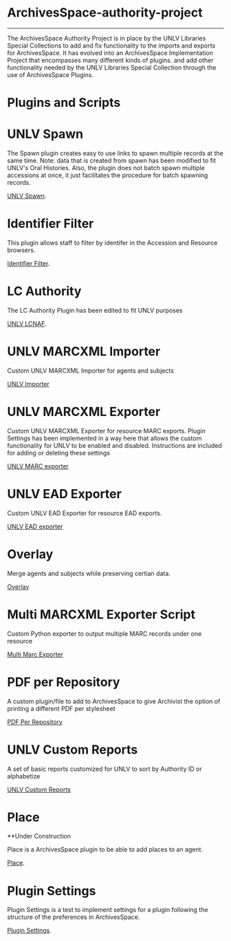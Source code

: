 # ArchivesSpace-authority-project
  -------------------------------
The ArchivesSpace Authority Project is in place by the UNLV Libraries Special Collections to add and fix functionality to the imports and exports for ArchivesSpace. It has evolved into an ArchivesSpace Implementation Project that encompasses many different kinds of plugins.
and add other functionality needed by the UNLV Libraries Special Collection through the use of ArchivesSpace Plugins.

# Plugins and Scripts

# UNLV Spawn

The Spawn plugin creates easy to use links to spawn multiple records at the same time.
Note: data that is created from spawn has been modified to fit UNLV's Oral Histories. Also, the plugin does not batch spawn multiple accessions at once, it just facilitates the procedure for batch spawning records.

[UNLV Spawn](https://github.com/l3mus/ArchivesSpace-authority-project/tree/master/spawn).

# Identifier Filter

This plugin allows staff to filter by identifer in the Accession and Resource browsers.

[Identifier Filter](https://github.com/l3mus/ArchivesSpace-authority-project/tree/master/identifier_filter).

# LC Authority

The LC Authority Plugin has been edited to fit UNLV purposes

[UNLV LCNAF](https://github.com/l3mus/ArchivesSpace-authority-project/tree/master/lcnaf).

# UNLV MARCXML Importer

Custom UNLV MARCXML Importer for agents and subjects

[UNLV Importer](https://github.com/l3mus/ArchivesSpace-authority-project/tree/master/unlv_importer)

# UNLV MARCXML Exporter

Custom UNLV MARCXML Exporter for resource MARC exports. Plugin Settings has been implemented in a way here that allows
the custom functionality for UNLV to be enabled and disabled. Instructions are included for adding or deleting these settings

[UNLV MARC exporter](https://github.com/l3mus/ArchivesSpace-authority-project/tree/master/unlv_marc_exporter)

# UNLV EAD Exporter

Custom UNLV EAD Exporter for resource EAD exports.

[UNLV EAD exporter](https://github.com/l3mus/ArchivesSpace-authority-project/tree/master/unlv_ead_exporter)

# Overlay

Merge agents and subjects while preserving certian data.

[Overlay](https://github.com/l3mus/ArchivesSpace-authority-project/tree/master/overlay)

# Multi MARCXML Exporter Script

Custom Python exporter to output multiple MARC records under one resource

[Multi Marc Exporter](https://github.com/l3mus/ArchivesSpace-authority-project/tree/master/multi_marc_exporter)

# PDF per Repository

A custom plugin/file to add to ArchivesSpace to give Archivist the option of printing a different PDF per stylesheet

[PDF Per Repository](https://github.com/l3mus/ArchivesSpace-authority-project/tree/master/pdf_per_repository)

# UNLV Custom Reports

A set of basic reports customized for UNLV to sort by Authority ID or alphabetize 

[UNLV Custom Reports](https://github.com/l3mus/ArchivesSpace-authority-project/tree/master/UNLV)

# Place 

**Under Construction 

Place is a ArchivesSpace plugin to be able to add places to an agent.

[Place](https://github.com/l3mus/ArchivesSpace-authority-project/tree/master/place).

# Plugin Settings

Plugin Settings is a test to implement settings for a plugin following the structure of the preferences in ArchivesSpace.

[Plugin Settings](https://github.com/l3mus/ArchivesSpace-authority-project/tree/master/plugin_settings).

